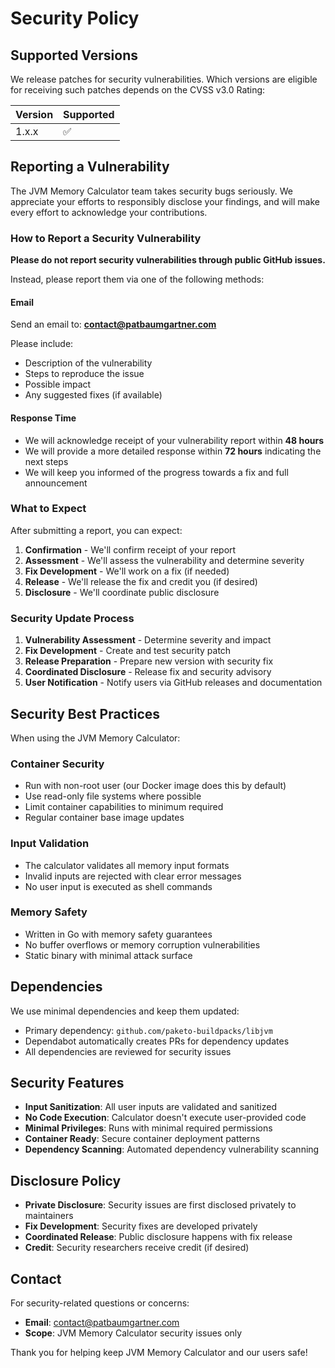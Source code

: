 # Security Policy

## Supported Versions

We release patches for security vulnerabilities. Which versions are eligible for receiving such patches depends on the CVSS v3.0 Rating:

| Version | Supported          |
| ------- | ------------------ |
| 1.x.x   | :white_check_mark: |

## Reporting a Vulnerability

The JVM Memory Calculator team takes security bugs seriously. We appreciate your efforts to responsibly disclose your findings, and will make every effort to acknowledge your contributions.

### How to Report a Security Vulnerability

**Please do not report security vulnerabilities through public GitHub issues.**

Instead, please report them via one of the following methods:

#### Email
Send an email to: **contact@patbaumgartner.com**

Please include:
- Description of the vulnerability
- Steps to reproduce the issue
- Possible impact
- Any suggested fixes (if available)

#### Response Time
- We will acknowledge receipt of your vulnerability report within **48 hours**
- We will provide a more detailed response within **72 hours** indicating the next steps
- We will keep you informed of the progress towards a fix and full announcement

### What to Expect

After submitting a report, you can expect:

1. **Confirmation** - We'll confirm receipt of your report
2. **Assessment** - We'll assess the vulnerability and determine severity
3. **Fix Development** - We'll work on a fix (if needed)
4. **Release** - We'll release the fix and credit you (if desired)
5. **Disclosure** - We'll coordinate public disclosure

### Security Update Process

1. **Vulnerability Assessment** - Determine severity and impact
2. **Fix Development** - Create and test security patch
3. **Release Preparation** - Prepare new version with security fix
4. **Coordinated Disclosure** - Release fix and security advisory
5. **User Notification** - Notify users via GitHub releases and documentation

## Security Best Practices

When using the JVM Memory Calculator:

### Container Security
- Run with non-root user (our Docker image does this by default)
- Use read-only file systems where possible
- Limit container capabilities to minimum required
- Regular container base image updates

### Input Validation
- The calculator validates all memory input formats
- Invalid inputs are rejected with clear error messages
- No user input is executed as shell commands

### Memory Safety
- Written in Go with memory safety guarantees
- No buffer overflows or memory corruption vulnerabilities
- Static binary with minimal attack surface

## Dependencies

We use minimal dependencies and keep them updated:
- Primary dependency: `github.com/paketo-buildpacks/libjvm`
- Dependabot automatically creates PRs for dependency updates
- All dependencies are reviewed for security issues

## Security Features

- **Input Sanitization**: All user inputs are validated and sanitized
- **No Code Execution**: Calculator doesn't execute user-provided code
- **Minimal Privileges**: Runs with minimal required permissions
- **Container Ready**: Secure container deployment patterns
- **Dependency Scanning**: Automated dependency vulnerability scanning

## Disclosure Policy

- **Private Disclosure**: Security issues are first disclosed privately to maintainers
- **Fix Development**: Security fixes are developed privately
- **Coordinated Release**: Public disclosure happens with fix release
- **Credit**: Security researchers receive credit (if desired)

## Contact

For security-related questions or concerns:
- **Email**: contact@patbaumgartner.com
- **Scope**: JVM Memory Calculator security issues only

Thank you for helping keep JVM Memory Calculator and our users safe!
